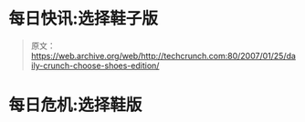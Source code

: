 # 每日快讯:选择鞋子版 

> 原文：<https://web.archive.org/web/http://techcrunch.com:80/2007/01/25/daily-crunch-choose-shoes-edition/>

# 每日危机:选择鞋版